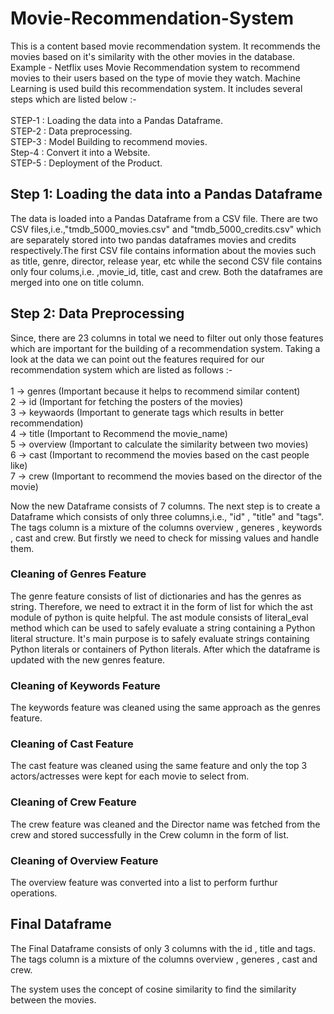 # Movie-Recommendation-System <br>

This is a content based movie recommendation system. It recommends the movies based on it's similarity with the other movies in the database. 
Example - Netflix uses Movie Recommendation system to recommend movies to their users based on the type of movie they watch.
Machine Learning is used build this recommendation system. It includes several steps which are listed below :-<br>
<br>
STEP-1 : Loading the data into a Pandas Dataframe.<br>
STEP-2 : Data preprocessing.<br>
STEP-3 : Model Building to recommend movies.<br>
Step-4 : Convert it into a Website.<br>
STEP-5 : Deployment of the Product.<br>

## Step 1: Loading the data into a Pandas Dataframe 
The data is loaded into a Pandas Dataframe from a CSV file. There are two CSV files,i.e.,"tmdb_5000_movies.csv" and "tmdb_5000_credits.csv" which are separately stored into two pandas dataframes movies and credits respectively.The first CSV file contains information about the movies such as title, genre, director, release year, etc while the second CSV file contains only four colums,i.e. ,movie_id, title, cast and crew. Both the dataframes are merged into one on title column. <br>

## Step 2: Data Preprocessing 
Since, there are 23 columns in total we need to filter out only those features which are important for the building of a recommendation system. Taking a look at the data we can point out the features required for our recommendation system which are listed as follows :-<br>
<br>
1 -> genres (Important because it helps to recommend similar content)<br>
2 -> id (Important for fetching the posters of the movies)<br>
3 -> keywaords (Important to generate tags which results in better recommendation)<br>
4 -> title (Important to Recommend the movie_name)<br>
5 -> overview (Important to calculate the similarity between two movies)<br>
6 -> cast (Important to recommend the movies based on the cast people like)<br>
7 -> crew (Important to recommend the movies based on the director of the movie)<br>

Now the new Dataframe consists of 7 columns. The next step is to create a Dataframe which consists of only three columns,i.e., "id" , "title" and "tags". The tags column is a mixture of the columns overview , generes , keywords , cast and crew. But firstly we need to check for missing values and handle them.

### Cleaning of Genres Feature<br>
The genre feature consists of list of dictionaries and has the genres as string. Therefore, we need to extract it in the form of list for which the ast module of python is quite helpful. The ast module consists of literal_eval method which can be used to safely evaluate a string containing a Python literal structure. It's main purpose is to safely evaluate strings containing Python literals or containers of Python literals. After which the dataframe is updated with the new genres feature.<br>
### Cleaning of Keywords Feature<br>
The keywords feature was cleaned using the same approach as the genres feature.<br>
### Cleaning of Cast Feature<br>
The cast feature was cleaned using the same feature and only the top 3 actors/actresses were kept for each movie to select from.<br>
### Cleaning of Crew Feature<br>
The crew feature was cleaned and the Director name was fetched from the crew and stored successfully in the Crew column in the form of list.<br>
### Cleaning of Overview Feature<br>
The overview feature was converted into a list to perform furthur operations.<br>
## Final Dataframe<br>
The Final Dataframe consists of only 3 columns with the id , title and tags. The tags column is a mixture of the columns overview , generes , cast and crew. <br>

The system uses the concept of cosine similarity to find the similarity between the movies.